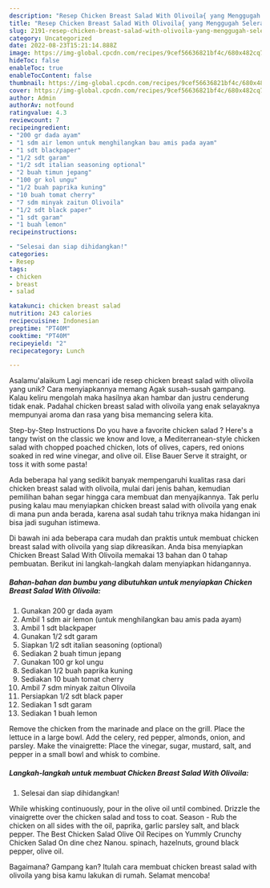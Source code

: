 ```yaml
---
description: "Resep Chicken Breast Salad With Olivoila{ yang Menggugah Selera"
title: "Resep Chicken Breast Salad With Olivoila{ yang Menggugah Selera"
slug: 2191-resep-chicken-breast-salad-with-olivoila-yang-menggugah-selera
category: Uncategorized
date: 2022-08-23T15:21:14.888Z
image: https://img-global.cpcdn.com/recipes/9cef56636821bf4c/680x482cq70/chicken-breast-salad-with-olivoila-foto-resep-utama.jpg
hideToc: false
enableToc: true
enableTocContent: false
thumbnail: https://img-global.cpcdn.com/recipes/9cef56636821bf4c/680x482cq70/chicken-breast-salad-with-olivoila-foto-resep-utama.jpg
cover: https://img-global.cpcdn.com/recipes/9cef56636821bf4c/680x482cq70/chicken-breast-salad-with-olivoila-foto-resep-utama.jpg
author: Admin
authorAv: notfound
ratingvalue: 4.3
reviewcount: 7
recipeingredient:
- "200 gr dada ayam"
- "1 sdm air lemon untuk menghilangkan bau amis pada ayam"
- "1 sdt blackpaper"
- "1/2 sdt garam"
- "1/2 sdt italian seasoning optional"
- "2 buah timun jepang"
- "100 gr kol ungu"
- "1/2 buah paprika kuning"
- "10 buah tomat cherry"
- "7 sdm minyak zaitun Olivoila"
- "1/2 sdt black paper"
- "1 sdt garam"
- "1 buah lemon"
recipeinstructions:

- "Selesai dan siap dihidangkan!"
categories:
- Resep
tags:
- chicken
- breast
- salad

katakunci: chicken breast salad 
nutrition: 243 calories
recipecuisine: Indonesian
preptime: "PT40M"
cooktime: "PT40M"
recipeyield: "2"
recipecategory: Lunch

---
```



Asalamu'alaikum Lagi mencari ide resep chicken breast salad with olivoila yang unik? Cara menyiapkannya memang Agak susah-susah gampang. Kalau keliru mengolah maka hasilnya akan hambar dan justru cenderung tidak enak. Padahal chicken breast salad with olivoila yang enak selayaknya mempunyai aroma dan rasa yang bisa memancing selera kita.


Step-by-Step Instructions Do you have a favorite chicken salad ? Here&#39;s a tangy twist on the classic we know and love, a Mediterranean-style chicken salad with chopped poached chicken, lots of olives, capers, red onions soaked in red wine vinegar, and olive oil. Elise Bauer Serve it straight, or toss it with some pasta!

Ada beberapa hal yang sedikit banyak mempengaruhi kualitas rasa dari chicken breast salad with olivoila, mulai dari jenis bahan, kemudian pemilihan bahan segar hingga cara membuat dan menyajikannya. Tak perlu pusing kalau mau menyiapkan chicken breast salad with olivoila yang enak di mana pun anda berada, karena asal sudah tahu triknya maka hidangan ini bisa jadi suguhan istimewa.


Di bawah ini ada beberapa cara mudah dan praktis untuk membuat chicken breast salad with olivoila yang siap dikreasikan. Anda bisa menyiapkan Chicken Breast Salad With Olivoila memakai 13 bahan dan 0 tahap pembuatan. Berikut ini langkah-langkah dalam menyiapkan hidangannya.

<!--inarticleads1-->

##### Bahan-bahan dan bumbu yang dibutuhkan untuk menyiapkan Chicken Breast Salad With Olivoila:

1. Gunakan 200 gr dada ayam
1. Ambil 1 sdm air lemon (untuk menghilangkan bau amis pada ayam)
1. Ambil 1 sdt blackpaper
1. Gunakan 1/2 sdt garam
1. Siapkan 1/2 sdt italian seasoning (optional)
1. Sediakan 2 buah timun jepang
1. Gunakan 100 gr kol ungu
1. Sediakan 1/2 buah paprika kuning
1. Sediakan 10 buah tomat cherry
1. Ambil 7 sdm minyak zaitun Olivoila
1. Persiapkan 1/2 sdt black paper
1. Sediakan 1 sdt garam
1. Sediakan 1 buah lemon


Remove the chicken from the marinade and place on the grill. Place the lettuce in a large bowl. Add the celery, red pepper, almonds, onion, and parsley. Make the vinaigrette: Place the vinegar, sugar, mustard, salt, and pepper in a small bowl and whisk to combine. 

<!--inarticleads2-->

##### Langkah-langkah untuk membuat Chicken Breast Salad With Olivoila:


1. Selesai dan siap dihidangkan!

While whisking continuously, pour in the olive oil until combined. Drizzle the vinaigrette over the chicken salad and toss to coat. Season - Rub the chicken on all sides with the oil, paprika, garlic parsley salt, and black pepper. The Best Chicken Salad Olive Oil Recipes on Yummly Crunchy Chicken Salad On dine chez Nanou. spinach, hazelnuts, ground black pepper, olive oil. 

Bagaimana? Gampang kan? Itulah cara membuat chicken breast salad with olivoila yang bisa kamu lakukan di rumah. Selamat mencoba!
